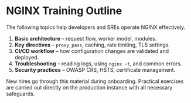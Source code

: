 # NGINX Training Outline

The following topics help developers and SREs operate NGINX effectively.

1. **Basic architecture** – request flow, worker model, modules.
2. **Key directives** – `proxy_pass`, caching, rate limiting, TLS settings.
3. **CI/CD workflow** – how configuration changes are validated and deployed.
4. **Troubleshooting** – reading logs, using `nginx -t`, and common errors.
5. **Security practices** – OWASP CRS, HSTS, certificate management.

New hires go through this material during onboarding. Practical exercises are carried out directly on the production instance with all necessary safeguards.
